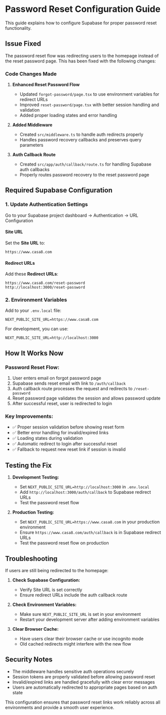 # Password Reset Configuration Guide

This guide explains how to configure Supabase for proper password reset functionality.

## Issue Fixed

The password reset flow was redirecting users to the homepage instead of the reset password page. This has been fixed with the following changes:

### Code Changes Made

1. **Enhanced Reset Password Flow**
   - Updated `forgot-password/page.tsx` to use environment variables for redirect URLs
   - Improved `reset-password/page.tsx` with better session handling and validation
   - Added proper loading states and error handling

2. **Added Middleware**
   - Created `src/middleware.ts` to handle auth redirects properly
   - Handles password recovery callbacks and preserves query parameters

3. **Auth Callback Route**
   - Created `src/app/auth/callback/route.ts` for handling Supabase auth callbacks
   - Properly routes password recovery to the reset password page

## Required Supabase Configuration

### 1. Update Authentication Settings

Go to your Supabase project dashboard → Authentication → URL Configuration

#### Site URL
Set the **Site URL** to:
```
https://www.casa8.com
```

#### Redirect URLs
Add these **Redirect URLs**:
```
https://www.casa8.com/reset-password
http://localhost:3000/reset-password
```

### 2. Environment Variables

Add to your `.env.local` file:
```
NEXT_PUBLIC_SITE_URL=https://www.casa8.com
```

For development, you can use:
```
NEXT_PUBLIC_SITE_URL=http://localhost:3000
```

## How It Works Now

### Password Reset Flow:
1. User enters email on forgot password page
2. Supabase sends reset email with link to `/auth/callback`
3. Auth callback route processes the request and redirects to `/reset-password`
4. Reset password page validates the session and allows password update
5. After successful reset, user is redirected to login

### Key Improvements:
- ✅ Proper session validation before showing reset form
- ✅ Better error handling for invalid/expired links
- ✅ Loading states during validation
- ✅ Automatic redirect to login after successful reset
- ✅ Fallback to request new reset link if session is invalid

## Testing the Fix

1. **Development Testing:**
   - Set `NEXT_PUBLIC_SITE_URL=http://localhost:3000` in `.env.local`
   - Add `http://localhost:3000/auth/callback` to Supabase redirect URLs
   - Test the password reset flow

2. **Production Testing:**
   - Set `NEXT_PUBLIC_SITE_URL=https://www.casa8.com` in your production environment
   - Ensure `https://www.casa8.com/auth/callback` is in Supabase redirect URLs
   - Test the password reset flow on production

## Troubleshooting

If users are still being redirected to the homepage:

1. **Check Supabase Configuration:**
   - Verify Site URL is set correctly
   - Ensure redirect URLs include the auth callback route

2. **Check Environment Variables:**
   - Make sure `NEXT_PUBLIC_SITE_URL` is set in your environment
   - Restart your development server after adding environment variables

3. **Clear Browser Cache:**
   - Have users clear their browser cache or use incognito mode
   - Old cached redirects might interfere with the new flow

## Security Notes

- The middleware handles sensitive auth operations securely
- Session tokens are properly validated before allowing password reset
- Invalid/expired links are handled gracefully with clear error messages
- Users are automatically redirected to appropriate pages based on auth state

This configuration ensures that password reset links work reliably across all environments and provide a smooth user experience.

